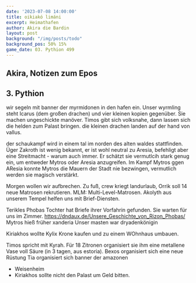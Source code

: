 ```yaml
---
date: '2023-07-08 14:00:00'
title: oikiakó limáni
excerpt: Heimathafen
author: Akira die Bardin
layout: post
background: "/img/posts/todo"
background_pos: 50% 15%
game_date: 03. Pythion 499
---
```


<div class="rhyme">
  <blockquote>
  </blockquote>
</div>

## Akira, Notizen zum Epos

## 3. Pythion

wir segeln mit banner der myrmidonen in den hafen ein.
Unser wyrmling steht Icarus (dem großen drachen) und vier kleinen kopien gegenüber. Sie machen ungeschickte manöver.
Timos gibt sich volksnahe, dann lassen sich die helden zum Palast bringen. die kleinen drachen landen auf der hand von vallus.

der schaukampf wird in einem tal im norden des alten waldes stattfinden. Üger Zakroth ist wenig bekannt, er ist wohl neutral zu Aresia, befehligt aber eine Streitmacht - warum auch immer. Er schätzt sie vermutlcih stark genug ein, um entweder Mytros oder Aresia anzugreifen. Im Kampf Mytros ggen AResia konnte Mytros die Mauern der Stadt nie bezwingen, vermutlich werden sie magisch verstärkt.

Morgen wollen wir aufbrechen. Zu fuß, crew kriegt landurlaub, Orrik soll 14 neue Matrosen rekrutieren. MLM: Multi-Level-Matrosen.
Akolyth aus unserem Tempel helfen uns mit Brief-Diensten.

Terikles Phobas Tochter hat Briefe ihrer Vorfahrin gefunden. Sie warten für uns im Zimmer.
  https://dndaux.de/Unsere_Geschichte_von_Rizon_Phobas/
  Mytros hieß früher xanderia
  Unser masten war dryadenkönigin
  
  
Kiriakhos wollte Kylix Krone kaufen und zu einem WOhnhaus umbauen. 

Timos spricht mit Kyrah. Für 18 Zitronen organisiert sie ihm eine metallene Vase voll Säure (in 3 tagen, aus estoria). 
Bexos organisiert sich eine neue Rüstung
Tia organisiert sich banner der amazonen



* Weisenheim
* Kiriakhos sollte nicht den Palast um Geld bitten.


<!--
Die Amazonen sind mit der Halbinsel Aresia in Verbindung, 
der Minotaure Zakroth der Wahnsinnige will seine Volksgenossen in Mytros befreien.
pythor und hexia, grüner drache, hängen zusammen
Narsus für viele aresianer ein spielzeug der königin.
Im Gedicht der Schicksale könnte das Sternbild des Schmieds gemeint sein
Helios hat auch Gefallen an den Gyganen gefunden

Unser Herausforderer Zakroth ist verdächtig alt. Laut Kefer kann er gut mit seinen Hörnern kämpfen. Kann sich vlt. in stier verwandeln - besonders schrecklich bei Zakroth. Er gilt oft als Verrückt, hat eine Festung bzw. Gefängnis.
-->
